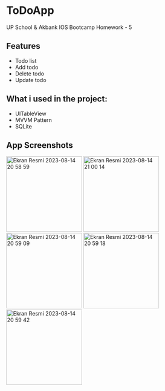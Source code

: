 # ToDoApp
UP School &amp; Akbank IOS Bootcamp Homework - 5

## Features

- Todo list
- Add todo
- Delete todo
- Update todo

## What i used in the project:

- UITableView
- MVVM Pattern
- SQLite

## App Screenshots

<img width="200" alt="Ekran Resmi 2023-08-14 20 58 59" src="https://github.com/oznurolcek/ToDoApp/assets/80714030/1fc668c1-e48d-4dbe-8e69-7fc913ab583f">

<img width="200" alt="Ekran Resmi 2023-08-14 21 00 14" src="https://github.com/oznurolcek/ToDoApp/assets/80714030/52ee2c99-7b6a-4958-ac4d-c9067a2a3e4b">

<img width="200" alt="Ekran Resmi 2023-08-14 20 59 09" src="https://github.com/oznurolcek/ToDoApp/assets/80714030/bd9d7b9d-a8e8-421a-adf4-bff388116193">

<img width="200" alt="Ekran Resmi 2023-08-14 20 59 18" src="https://github.com/oznurolcek/ToDoApp/assets/80714030/159e7c9b-7b42-4ae5-a13c-4c9dbaddb763">

<img width="200" alt="Ekran Resmi 2023-08-14 20 59 42" src="https://github.com/oznurolcek/ToDoApp/assets/80714030/9d9655fb-1de5-4882-9317-c96fe818bb86">
